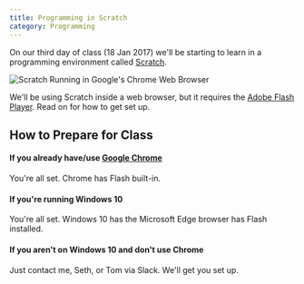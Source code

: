 ```yaml
---
title: Programming in Scratch
category: Programming
---
```


On our third day of class (18 Jan 2017) we'll be starting to learn in a programming environment called [Scratch](https://scratch.mit.edu).

![Scratch Running in Google's Chrome Web Browser](http://d.pr/i/7Mhc+)

We'll be using Scratch inside a web browser, but it requires the [Adobe Flash Player](https://get.adobe.com/flashplayer/). Read on for how to get set up.

## How to Prepare for Class

#### If you already have/use [Google Chrome](https://www.google.com/chrome/)

You're all set. Chrome has Flash built-in.

#### If you're running Windows 10

You're all set. Windows 10 has the Microsoft Edge browser has Flash installed.

#### If you aren't on Windows 10 and don't use Chrome

Just contact me, Seth, or Tom via Slack. We'll get you set up.
